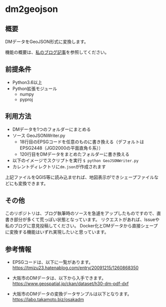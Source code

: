 # dm2geojson

## 概要

DMデータをGeoJSON形式に変換します。

機能の概要は、[私のブログ記事](https://takamoto.biz/osaka-gis/dm3/)を参照してください。

## 前提条件

- Python3.6以上
- Python拡張モジュール
    - numpy
    - pyproj

## 利用方法

- DMデータを1つのフォルダーにまとめる
- ソース GeoJSONWriter.py 
    - 18行目のEPSGコードを任意のものに書き換える（デフォルトはEPSG2448（JGD2000の平面直角６系））
    - 120行目をDMデータをまとめたフォルダーに書き換える
- 以下のイメージでスクリプトを実行
`$ python GeoJSONWriter.py`
- カレントディレクトリに`dm.json`が作成されます

上記ファイルをQGIS等に読み込ませれば、地図表示ができシェープファイルなどにも変換できます。

## その他

このリポジトリは、ブログ執筆時のソースを急遽をアップしたものですので、直書き部分が多くて荒っぽい状態となっています。
リクエストがあれば、Issueや私のブログに意見投稿してください。
Docker化とDMデータから直接シェープに変換する機能はいずれ実現したいと思っています。

## 参考情報

- EPSGコードは、以下に一覧があります。  
https://tmizu23.hatenablog.com/entry/20091215/1260868350

- 大阪市のDMデータは、以下から入手できます。  
https://www.geospatial.jp/ckan/dataset/h30-dm-pdf-dxf

- 大阪市のDMデータの変換データサンプルは以下となります。  
https://labo.takamoto.biz/osakadm

